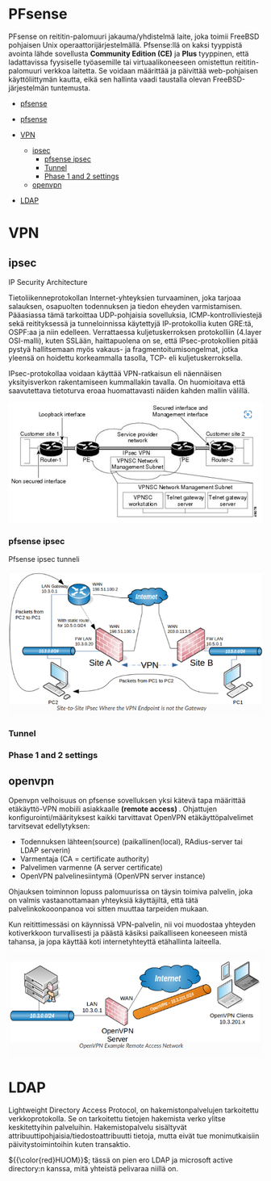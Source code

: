 # PFsense

PFsense on reititin-palomuuri jakauma/yhdistelmä laite, joka toimii FreeBSD pohjaisen Unix operaattorijärjestelmällä. Pfsense:llä on kaksi tyyppistä avointa lähde sovellusta <b>Community Edition (CE)</b> ja <b>Plus</b> tyyppinen, että ladattavissa fyysiselle työasemille tai virtuaalikoneeseen omistettun reititin-palomuuri verkkoa laitetta. Se voidaan määrittää ja päivittää web-pohjaisen käyttöliittymän kautta, eikä sen hallinta vaadi taustalla olevan FreeBSD-järjestelmän tuntemusta.

- [pfsense](#pfsense)
- [pfsense](#vpn)
- [VPN](#VPN)
  * [ipsec](#ipsec)
    * [pfsense ipsec](#pfsense-ipsec)
    * [Tunnel](#Tunnel)
    * [Phase 1 and 2 settings](#Phase-1-and-2-settings)
  * [openvpn](#openvpn)

- [LDAP](#LDAP)


# VPN

## ipsec

IP Security Architecture

Tietoliikenneprotokollan Internet-yhteyksien turvaaminen, joka tarjoaa salauksen, osapuolten todennuksen ja tiedon eheyden varmistamisen. Pääasiassa tämä tarkoittaa UDP-pohjaisia sovelluksia, ICMP-kontrolliviestejä sekä reitityksessä ja tunneloinnissa käytettyjä IP-protokollia kuten GRE:tä, OSPF:aa ja niin edelleen. Verrattaessa kuljetuskerroksen protokolliin (4.layer OSI-malli), kuten SSLään, haittapuolena on se, että IPsec-protokollien pitää pystyä hallitsemaan myös vakaus- ja fragmentoitumisongelmat, jotka yleensä on hoidettu korkeammalla tasolla, TCP- eli kuljetuskerroksella.

IPsec-protokollaa voidaan käyttää VPN-ratkaisun eli näennäisen yksityisverkon rakentamiseen kummallakin tavalla. On huomioitava että saavutettava tietoturva eroaa huomattavasti näiden kahden mallin välillä.

![Alt text](images/IPsec-1.png)

### pfsense ipsec

Pfsense ipsec tunneli

![Alt text](images/pfsense-ipsec-1.PNG)

### Tunnel 

### Phase 1 and 2 settings

## openvpn

Openvpn velhoisuus on pfsense sovelluksen yksi kätevä tapa määrittää etäkäyttö-VPN mobiili asiakkaalle  <b> (remote access) </b>. Ohjattujen konfigurointi/määrityksest kaikki tarvittavat OpenVPN etäkäyttöpalvelimet tarvitsevat edellytyksen:
 - Todennuksen lähteen(source) (paikallinen(local), RAdius-server tai LDAP serverin)
 - Varmentaja (CA = certificate authority)
 - Palvelimen varmenne (A server certificate)
 - OpenVPN palvelinesiintymä (OpenVPN server instance)

Ohjauksen toiminnon lopuss palomuurissa on täysin toimiva palvelin, joka on valmis vastaanottamaan yhteyksiä käyttäjiltä, että tätä palvelinkokooonpanoa voi sitten muuttaa tarpeiden mukaan.

Kun reitittimessäsi on käynnissä VPN-palvelin, nii voi muodostaa yhteyden kotiverkkoon turvallisesti ja päästä käsiksi paikalliseen koneeseen mistä tahansa, ja jopa käyttää koti internetyhteyttä etähallinta laiteella.

![Alt text](images/pfsense-openvpn-1.PNG)

# LDAP

Lightweight Directory Access Protocol, on hakemistonpalvelujen tarkoitettu verkkoprotokolla. Se on tarkoitettu tietojen hakemista verko ylitse keskitettyihin palveluihin. Hakemistopalvelu sisältyvät attribuuttipohjaisia/tiedostoattribuutti tietoja, mutta eivät tue monimutkaisiin päivitystoimintoihin kuten transaktio. 

${{\color{red}HUOM}}$; tässä on pien ero LDAP ja microsoft active directory:n kanssa, mitä yhteistä pelivaraa niillä on.
